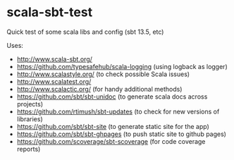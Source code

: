 scala-sbt-test
==============

Quick test of some scala libs and config (sbt 13.5, etc)

Uses:

* http://www.scala-sbt.org/
* https://github.com/typesafehub/scala-logging (using logback as logger)
* http://www.scalastyle.org/ (to check possible Scala issues)
* http://www.scalatest.org/
* http://www.scalactic.org/ (for handy additional methods)
* https://github.com/sbt/sbt-unidoc (to generate scala docs across projects)
* https://github.com/rtimush/sbt-updates (to check for new versions of libraries)
* https://github.com/sbt/sbt-site (to generate static site for the app)
* https://github.com/sbt/sbt-ghpages (to push static site to github pages)
* https://github.com/scoverage/sbt-scoverage (for code coverage reports)
